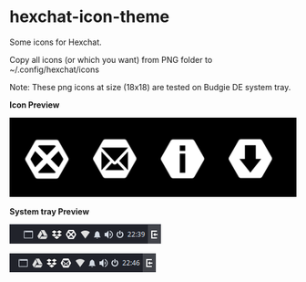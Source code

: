 # hexchat-icon-theme
Some icons for Hexchat.

Copy all icons (or which you want) from PNG folder to ~/.config/hexchat/icons

Note: These png icons at size (18x18) are tested on Budgie DE system tray.

**Icon Preview**

![](https://github.com/algent-al/hexchat-icon-theme/blob/master/Pictures/all_icons.png)


**System tray Preview**

![](https://github.com/algent-al/hexchat-icon-theme/blob/master/Pictures/hexchat_tray_normal.png)

![](https://github.com/algent-al/hexchat-icon-theme/blob/master/Pictures/hexchat_tray_message.png)
